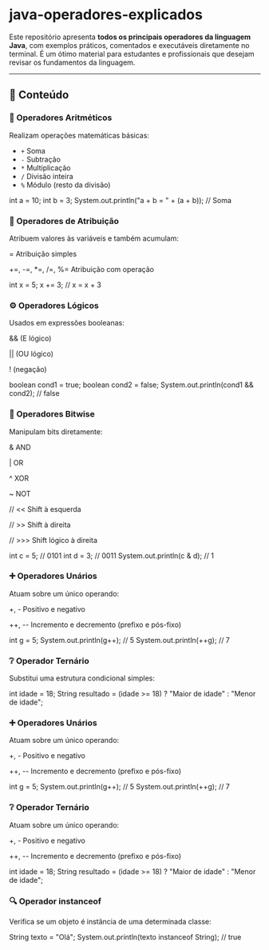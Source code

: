 # java-operadores-explicados

Este repositório apresenta **todos os principais operadores da linguagem Java**, com exemplos práticos, comentados e executáveis diretamente no terminal. É um ótimo material para estudantes e profissionais que desejam revisar os fundamentos da linguagem.

---

## 📌 Conteúdo

### 🔢 Operadores Aritméticos
Realizam operações matemáticas básicas:
- `+` Soma
- `-` Subtração
- `*` Multiplicação
- `/` Divisão inteira
- `%` Módulo (resto da divisão)

int a = 10;
int b = 3;
System.out.println("a + b = " + (a + b)); // Soma

### 🧮 Operadores de Atribuição
Atribuem valores às variáveis e também acumulam:

= Atribuição simples

+=, -=, *=, /=, %= Atribuição com operação

int x = 5;
x += 3; // x = x + 3

### ⚙️ Operadores Lógicos

Usados em expressões booleanas:

&& (E lógico)

|| (OU lógico)

! (negação)

boolean cond1 = true;
boolean cond2 = false;
System.out.println(cond1 && cond2); // false

### 🔧 Operadores Bitwise

Manipulam bits diretamente:

& AND

| OR

^ XOR

~ NOT

// << Shift à esquerda

//  >> Shift à direita

// >>> Shift lógico à direita

int c = 5; // 0101
int d = 3; // 0011
System.out.println(c & d); // 1

### ➕ Operadores Unários

Atuam sobre um único operando:

+, - Positivo e negativo

++, -- Incremento e decremento (prefixo e pós-fixo)

int g = 5;
System.out.println(g++); // 5
System.out.println(++g); // 7

### ❔ Operador Ternário

Substitui uma estrutura condicional simples:

int idade = 18;
String resultado = (idade >= 18) ? "Maior de idade" : "Menor de idade";

### ➕ Operadores Unários

Atuam sobre um único operando:

+, - Positivo e negativo

++, -- Incremento e decremento (prefixo e pós-fixo)

int g = 5;
System.out.println(g++); // 5
System.out.println(++g); // 7

### ❔ Operador Ternário

Atuam sobre um único operando:

+, - Positivo e negativo

++, -- Incremento e decremento (prefixo e pós-fixo)


int idade = 18;
String resultado = (idade >= 18) ? "Maior de idade" : "Menor de idade";

### 🔍 Operador instanceof

Verifica se um objeto é instância de uma determinada classe:

String texto = "Olá";
System.out.println(texto instanceof String); // true